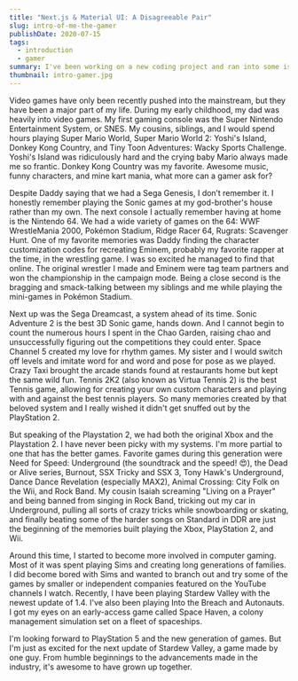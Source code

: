 ```yaml
---
title: "Next.js & Material UI: A Disagreeable Pair"
slug: intro-of-me-the-gamer
publishDate: 2020-07-15
tags:
  - introduction
  - gamer
summary: I've been working on a new coding project and ran into some issues when using Next.js and Material UI but thankfully found another solution using the CSS framework, Bulma.
thumbnail: intro-gamer.jpg
---
```


Video games have only been recently pushed into the mainstream, but they have been a major part of my life. During my early childhood, my dad was heavily into video games. My first gaming console was the Super Nintendo Entertainment System, or SNES. My cousins, siblings, and I would spend hours playing Super Mario World, Super Mario World 2: Yoshi's Island, Donkey Kong Country, and Tiny Toon Adventures: Wacky Sports Challenge. Yoshi's Island was ridiculously hard and the crying baby Mario always made me so frantic. Donkey Kong Country was my favorite. Awesome music, funny characters, and mine kart mania, what more can a gamer ask for?

Despite Daddy saying that we had a Sega Genesis, I don’t remember it. I honestly remember playing the Sonic games at my god-brother's house rather than my own. The next console I actually remember having at home is the Nintendo 64. We had a wide variety of games on the 64: WWF WrestleMania 2000, Pokémon Stadium, Ridge Racer 64, Rugrats: Scavenger Hunt. One of my favorite memories was Daddy finding the character customization codes for recreating Eminem, probably my favorite rapper at the time, in the wrestling game. I was so excited he managed to find that online. The original wrestler I made and Eminem were tag team partners and won the championship in the campaign mode. Being a close second is the bragging and smack-talking between my siblings and me while playing the mini-games in Pokémon Stadium.

Next up was the Sega Dreamcast, a system ahead of its time. Sonic Adventure 2 is the best 3D Sonic game, hands down. And I cannot begin to count the numerous hours I spent in the Chao Garden, raising chao and unsuccessfully figuring out the competitions they could enter. Space Channel 5 created my love for rhythm games. My sister and I would switch off levels and imitate word for and word and pose for pose as we played. Crazy Taxi brought the arcade stands found at restaurants home but kept the same wild fun. Tennis 2K2 (also known as Virtua Tennis 2) is the best Tennis game, allowing for creating your own custom characters and playing with and against the best tennis players. So many memories created by that beloved system and I really wished it didn't get snuffed out by the PlayStation 2.

But speaking of the Playstation 2, we had both the original Xbox and the Playstation 2. I have never been picky with my systems. I'm more partial to one that has the better games. Favorite games during this generation were Need for Speed: Underground (the soundtrack and the speed! :heart_eyes:), the Dead or Alive series, Burnout, SSX Tricky and SSX 3, Tony Hawk's Underground, Dance Dance Revelation (especially MAX2), Animal Crossing: City Folk on the Wii, and Rock Band. My cousin Isaiah screaming "Living on a Prayer" and being banned from singing in Rock Band, tricking out my car in Underground, pulling all sorts of crazy tricks while snowboarding or skating, and finally beating some of the harder songs on Standard in DDR are just the beginning of the memories built playing the Xbox, PlayStation 2, and Wii.

Around this time, I started to become more involved in computer gaming. Most of it was spent playing Sims and creating long generations of families. I did become bored with Sims and wanted to branch out and try some of the games by smaller or independent companies featured on the YouTube channels I watch. Recently, I have been playing Stardew Valley with the newest update of 1.4. I've also been playing Into the Breach and Autonauts. I got my eyes on an early-access game called Space Haven, a colony management simulation set on a fleet of spaceships.

I'm looking forward to PlayStation 5 and the new generation of games. But I'm just as excited for the next update of Stardew Valley, a game made by one guy. From humble beginnings to the advancements made in the industry, it's awesome to have grown up together.
